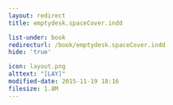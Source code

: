 ```yaml
---
layout: redirect
title: emptydesk.spaceCover.indd

list-under: book
redirecturl: /book/emptydesk.spaceCover.indd
hide: 'true'

icon: layout.png
alttext: "[LAY]"
modified-date: 2015-11-19 18:16
filesize: 1.8M
---
```

